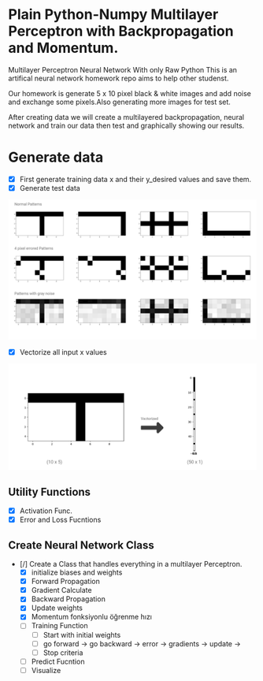 # Plain Python-Numpy Multilayer Perceptron with Backpropagation and Momentum.

Multilayer Perceptron Neural Network With only Raw Python
This is an artifical neural network homework repo aims to help other studenst.

Our homework is generate 5 x 10 pixel black & white images and add noise and exchange some pixels.Also generating more images for test set.

After creating data we will create a multilayered backpropagation, neural network and train our data then test and graphically showing our results.

# Generate data

- [x] First generate training data x and their y_desired values and save them.
- [x] Generate test data

![training data](https://github.com/rumeysayilma/ann-hw/blob/master/images/trainin_data.jpg)

- [x] Vectorize all input x values

![vectorized training data](https://github.com/rumeysayilma/ann-hw/blob/master/images/vectorized-training-data.jpg)

## Utility Functions

- [x] Activation Func.
- [x] Error and Loss Fucntions

## Create Neural Network Class

- [/] Create a Class that handles everything in a multilayer Perceptron.
  - [x] initialize biases and weights
  - [x] Forward Propagation
  - [x] Gradient Calculate
  - [x] Backward Propagation
  - [x] Update weights
  - [x] Momentum fonksiyonlu öğrenme hızı
  - [ ] Training Function
    - [ ] Start with initial weights
    - [ ] go forward -> go backward -> error -> gradients -> update ->
    - [ ] Stop criteria
  - [ ] Predict Fucntion
  - [ ] Visualize
